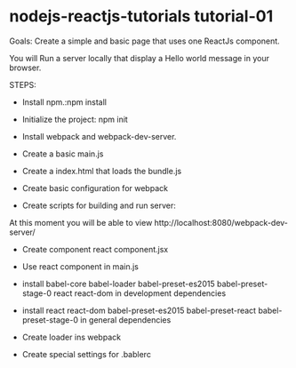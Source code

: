 # nodejs-reactjs-tutorials tutorial-01

Goals: Create a simple and basic page that uses one ReactJs component.

You will Run a server locally that display a Hello world message in your browser.


STEPS:

* Install npm.:npm install

* Initialize the project:
npm init

* Install webpack and webpack-dev-server.

* Create a basic main.js

* Create a index.html that loads the bundle.js

* Create basic configuration for webpack

* Create scripts for building and run server:


At this moment you will be able to view http://localhost:8080/webpack-dev-server/

* Create component react component.jsx

* Use react component in main.js

* install babel-core babel-loader babel-preset-es2015  babel-preset-stage-0  react  react-dom in development dependencies

* install react react-dom babel-preset-es2015 babel-preset-react babel-preset-stage-0 in general dependencies

* Create loader ins webpack

* Create special settings for .bablerc



